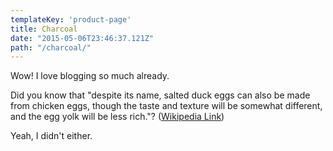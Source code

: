```yaml
---
templateKey: 'product-page'
title: Charcoal
date: "2015-05-06T23:46:37.121Z"
path: "/charcoal/"
---
```


Wow! I love blogging so much already.

Did you know that "despite its name, salted duck eggs can also be made from chicken eggs, though the taste and texture will be somewhat different, and the egg yolk will be less rich."? ([Wikipedia Link](http://en.wikipedia.org/wiki/Salted_duck_egg))

Yeah, I didn't either.
